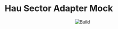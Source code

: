 # Hau Sector Adapter Mock

<div align="center">

[![Build](https://github.com/hau-sector/hau-sector-adapter-mock/actions/workflows/build.yml/badge.svg)](https://github.com/hau-sector/hau-sector-adapter-mock/actions/workflows/build.yml)

</div>
